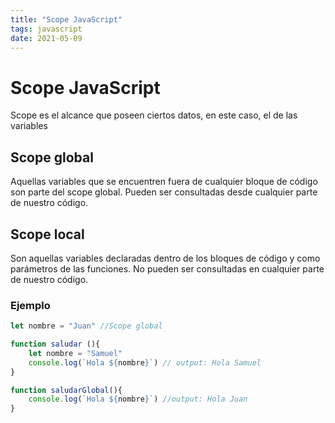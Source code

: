 ```yaml
---
title: "Scope JavaScript"
tags: javascript
date: 2021-05-09
---
```


# Scope JavaScript
Scope es el alcance que poseen ciertos datos, en este caso, el de las variables

## Scope global
Aquellas variables que se encuentren fuera de cualquier bloque de código son parte del scope global. Pueden ser consultadas desde cualquier parte de nuestro código.

## Scope local
Son aquellas variables declaradas dentro de los bloques de código y como parámetros de las funciones. No pueden ser consultadas en cualquier parte de nuestro código.

### Ejemplo

````js
let nombre = "Juan" //Scope global

function saludar (){
	let nombre = "Samuel"
	console.log(`Hola ${nombre}`) // output: Hola Samuel
}

function saludarGlobal(){
	console.log(`Hola ${nombre}`) //output: Hola Juan
}
````
